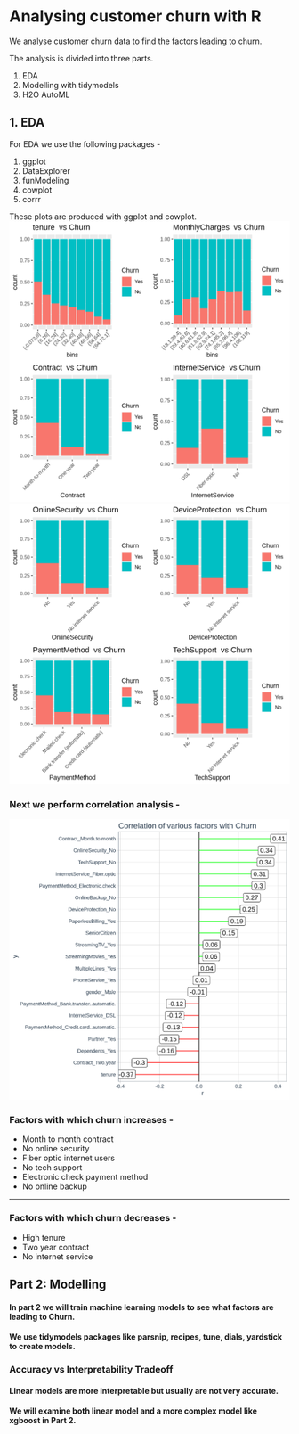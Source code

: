 # Analysing customer churn with R

We analyse customer churn data to find the factors leading to churn.

The analysis is divided into three parts.
1. EDA
2. Modelling with tidymodels
3. H2O AutoML

## 1. EDA

For EDA we use the following packages -
1. ggplot
2. DataExplorer
3. funModeling
4. cowplot
5. corrr

These plots are produced with ggplot and cowplot.
![Grid 1](https://github.com/Arun-Vasist/customer-churn/blob/master/grid1.png)
![Grid 2](https://github.com/Arun-Vasist/customer-churn/blob/master/grid2.png)



### Next we perform correlation analysis -
![Corr plot](https://github.com/Arun-Vasist/customer-churn/blob/master/corr_plot.png)


### Factors with which churn increases -
* Month to month contract
* No online security
* Fiber optic internet users
* No tech support
* Electronic check payment method
* No online backup
***
### Factors with which churn decreases -
* High tenure
* Two year contract
* No internet service


## Part 2: Modelling

#### In part 2 we will train machine learning models to see what factors are leading to Churn.
#### We use tidymodels packages like parsnip, recipes, tune, dials, yardstick to create models.

### Accuracy vs Interpretability Tradeoff

#### Linear models are more interpretable but usually are not very accurate.
#### We will examine both linear model and a more complex model like xgboost in Part 2.



